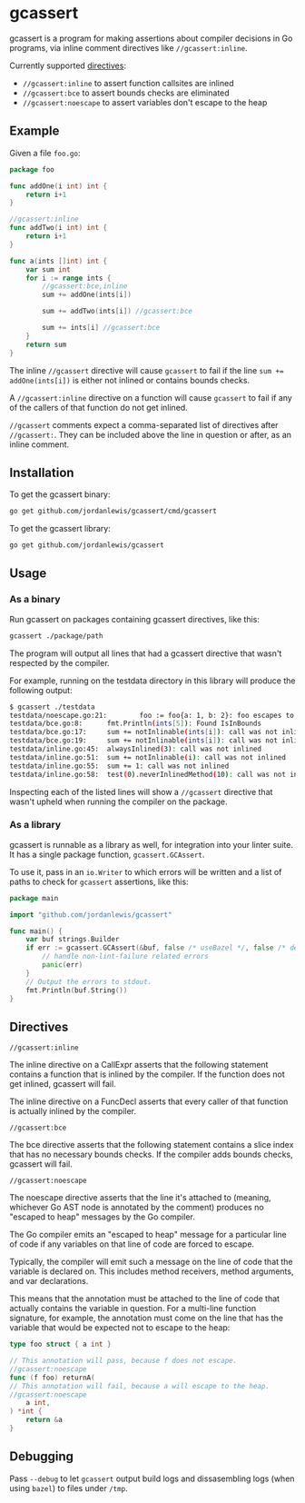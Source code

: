 # gcassert

gcassert is a program for making assertions about compiler decisions in
Go programs, via inline comment directives like `//gcassert:inline`.

Currently supported [directives](#directives):

- `//gcassert:inline` to assert function callsites are inlined
- `//gcassert:bce` to assert bounds checks are eliminated
- `//gcassert:noescape` to assert variables don't escape to the heap

## Example

Given a file `foo.go`:

```go
package foo

func addOne(i int) int {
    return i+1
}

//gcassert:inline
func addTwo(i int) int {
    return i+1
}

func a(ints []int) int {
    var sum int
    for i := range ints {
        //gcassert:bce,inline
        sum += addOne(ints[i])

        sum += addTwo(ints[i]) //gcassert:bce

        sum += ints[i] //gcassert:bce
    }
    return sum
}
```

The inline `//gcassert` directive will cause `gcassert` to fail if the line
`sum += addOne(ints[i])` is either not inlined or contains bounds checks.

A `//gcassert:inline` directive on a function will cause `gcassert` to fail
if any of the callers of that function do not get inlined.

`//gcassert` comments expect a comma-separated list of directives after
`//gcassert:`. They can be included above the line in question or after, as an
inline comment.

## Installation

To get the gcassert binary:

```bash
go get github.com/jordanlewis/gcassert/cmd/gcassert
```

To get the gcassert library:

```bash
go get github.com/jordanlewis/gcassert
```

## Usage

### As a binary

Run gcassert on packages containing gcassert directives, like this:

```bash
gcassert ./package/path
```

The program will output all lines that had a gcassert directive that wasn't
respected by the compiler.

For example, running on the testdata directory in this library will produce the
following output:

```bash
$ gcassert ./testdata
testdata/noescape.go:21:        foo := foo{a: 1, b: 2}: foo escapes to heap:
testdata/bce.go:8:      fmt.Println(ints[5]): Found IsInBounds
testdata/bce.go:17:     sum += notInlinable(ints[i]): call was not inlined
testdata/bce.go:19:     sum += notInlinable(ints[i]): call was not inlined
testdata/inline.go:45:  alwaysInlined(3): call was not inlined
testdata/inline.go:51:  sum += notInlinable(i): call was not inlined
testdata/inline.go:55:  sum += 1: call was not inlined
testdata/inline.go:58:  test(0).neverInlinedMethod(10): call was not inlined
```

Inspecting each of the listed lines will show a `//gcassert` directive
that wasn't upheld when running the compiler on the package.

### As a library

gcassert is runnable as a library as well, for integration into your linter
suite. It has a single package function, `gcassert.GCAssert`.

To use it, pass in an `io.Writer` to which errors will be written and a list of
paths to check for `gcassert` assertions, like this:

```go
package main

import "github.com/jordanlewis/gcassert"

func main() {
    var buf strings.Builder
    if err := gcassert.GCAssert(&buf, false /* useBazel */, false /* debug */, "./path/to/package", "./otherpath/to/package"); err != nil {
        // handle non-lint-failure related errors
        panic(err)
    }
    // Output the errors to stdout.
    fmt.Println(buf.String())
}
```

## Directives


```
//gcassert:inline
```

The inline directive on a CallExpr asserts that the following statement
contains a function that is inlined by the compiler. If the function does not
get inlined, gcassert will fail.

The inline directive on a FuncDecl asserts that every caller of that function
is actually inlined by the compiler.

```
//gcassert:bce
```

The bce directive asserts that the following statement contains a slice index
that has no necessary bounds checks. If the compiler adds bounds checks,
gcassert will fail.

```
//gcassert:noescape
```

The noescape directive asserts that the line it's attached to (meaning,
whichever Go AST node is annotated by the comment) produces no "escaped to
heap" messages by the Go compiler.

The Go compiler emits an "escaped to heap" message for a particular line of
code if any variables on that line of code are forced to escape.

Typically, the compiler will emit such a message on the line of code that the
variable is declared on. This includes method receivers, method arguments, and
var declarations.

This means that the annotation must be attached to the line of code that
actually contains the variable in question. For a multi-line function
signature, for example, the annotation must come on the line that has the
variable that would be expected not to escape to the heap:

```go
type foo struct { a int }

// This annotation will pass, because f does not escape.
//gcassert:noescape
func (f foo) returnA(
// This annotation will fail, because a will escape to the heap.
//gcassert:noescape
    a int,
) *int {
    return &a
}
```

## Debugging
Pass `--debug` to let `gcassert` output build logs and dissasembling logs (when using `bazel`) to files under `/tmp`.
